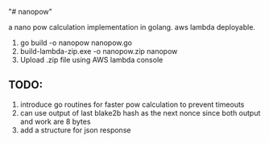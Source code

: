 "# nanopow" 

a nano pow calculation implementation in golang. aws lambda deployable.

1. go build -o nanopow nanopow.go
2. build-lambda-zip.exe -o nanopow.zip nanopow
3. Upload .zip file using AWS lambda console

## TODO: 
1. introduce go routines for faster pow calculation to prevent timeouts
2. can use output of last blake2b hash as the next nonce since both output and work are 8 bytes
3. add a structure for json response